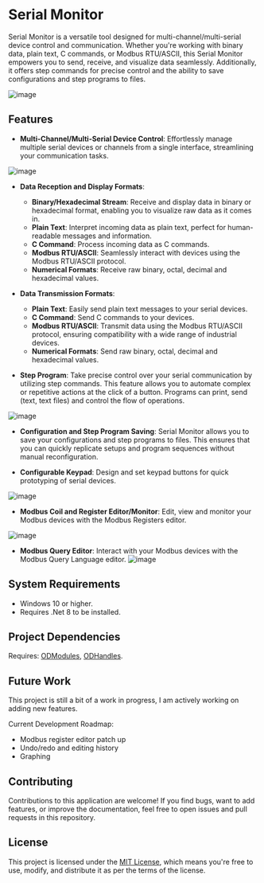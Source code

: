 # Serial Monitor
Serial Monitor is a versatile tool designed for multi-channel/multi-serial device control and communication. Whether you're working with binary data, plain text, C commands, or Modbus RTU/ASCII, this Serial Monitor empowers you to send, receive, and visualize data seamlessly. Additionally, it offers step commands for precise control and the ability to save configurations and step programs to files.

![image](https://github.com/user-attachments/assets/b6fe7369-bf6b-4a6d-addf-0730bb120e66)


## Features

- **Multi-Channel/Multi-Serial Device Control**: Effortlessly manage multiple serial devices or channels from a single interface, streamlining your communication tasks.
  
![image](https://github.com/julihirn/Serial-Monitor/assets/94691568/a50e4828-6dda-436c-9e33-3c400ab7d34c)


- **Data Reception and Display Formats**:
  - **Binary/Hexadecimal Stream**: Receive and display data in binary or hexadecimal format, enabling you to visualize raw data as it comes in.
  - **Plain Text**: Interpret incoming data as plain text, perfect for human-readable messages and information.
  - **C Command**: Process incoming data as C commands.
  - **Modbus RTU/ASCII**: Seamlessly interact with devices using the Modbus RTU/ASCII protocol.
  - **Numerical Formats**: Receive raw binary, octal, decimal and hexadecimal values.

- **Data Transmission Formats**:
  - **Plain Text**: Easily send plain text messages to your serial devices.
  - **C Command**: Send C commands to your devices.
  - **Modbus RTU/ASCII**: Transmit data using the Modbus RTU/ASCII protocol, ensuring compatibility with a wide range of industrial devices.
  - **Numerical Formats**: Send raw binary, octal, decimal and hexadecimal values.

- **Step Program**: Take precise control over your serial communication by utilizing step commands. This feature allows you to automate complex or repetitive actions at the click of a button. Programs can print, send (text, text files) and control the flow of operations.
  
![image](https://github.com/julihirn/Serial-Monitor/assets/94691568/d05bd3ec-9ba7-418e-b24f-6063fc3be267)

- **Configuration and Step Program Saving**: Serial Monitor allows you to save your configurations and step programs to files. This ensures that you can quickly replicate setups and program sequences without manual reconfiguration.

- **Configurable Keypad**: Design and set keypad buttons for quick prototyping of serial devices.

![image](https://github.com/julihirn/Serial-Monitor/assets/94691568/2f19bfc0-ef50-4224-a30e-0e60956f641c)

- **Modbus Coil and Register Editor/Monitor**: Edit, view and monitor your Modbus devices with the Modbus Registers editor.
  
![image](https://github.com/julihirn/Serial-Monitor/assets/94691568/4d51eadb-61ad-497e-8401-d16f86dea8a2)

- **Modbus Query Editor**: Interact with your Modbus devices with the Modbus Query Language editor.
![image](https://github.com/julihirn/Serial-Monitor/assets/94691568/1a4fca1a-1b74-452c-b721-d37798b5854e)

## System Requirements
* Windows 10 or higher.
* Requires .Net 8 to be installed.
## Project Dependencies
Requires: [ODModules](https://github.com/julihirn/ODModules), [ODHandles](https://github.com/julihirn/ODHandlers).

## Future Work
This project is still a bit of a work in progress, I am actively working on adding new features.

Current Development Roadmap:
* Modbus register editor patch up
* Undo/redo and editing history
* Graphing

## Contributing

Contributions to this application are welcome! If you find bugs, want to add features, or improve the documentation, feel free to open issues and pull requests in this repository.

## License

This project is licensed under the [MIT License](LICENSE), which means you're free to use, modify, and distribute it as per the terms of the license.

